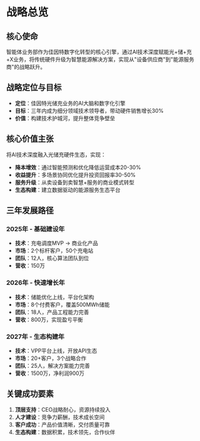 # 战略总览

## 核心使命
智能体业务部作为佳因特数字化转型的核心引擎，通过AI技术深度赋能光+储+充+X业务，将传统硬件升级为智慧能源解决方案，实现从"设备供应商"到"能源服务商"的战略跃升。

## 战略定位与目标
- **定位**：佳因特光储充业务的AI大脑和数字化引擎
- **目标**：三年内成为细分领域技术领导者，带动硬件销售增长30%
- **价值**：构建技术护城河，提升整体竞争壁垒

## 核心价值主张
将AI技术深度融入光储充硬件生态，实现：
- **降本增效**：通过智能预测和优化降低运营成本20-30%
- **收益提升**：多场景协同优化提升投资回报率30-50%
- **服务升级**：从卖设备到卖智慧+服务的商业模式转型
- **生态构建**：建立数据驱动的能源服务生态平台

## 三年发展路径

### 2025年 - 基础建设年
- **技术**：充电调度MVP → 商业化产品
- **市场**：2个标杆客户，50个充电站
- **团队**：12人，核心算法团队到位
- **营收**：150万

### 2026年 - 快速增长年
- **技术**：储能优化上线，平台化架构
- **市场**：8个付费客户，覆盖500MWh储能
- **团队**：18人，产品工程能力完善
- **营收**：800万，实现盈亏平衡

### 2027年 - 生态构建年
- **技术**：VPP平台上线，开放API生态
- **市场**：20+客户，3个战略合作
- **团队**：25人，解决方案能力完善
- **营收**：1500万，净利润900万

## 关键成功要素
1. **顶层支持**：CEO战略耐心，资源持续投入
2. **人才建设**：竞争力薪酬，技术成长空间
3. **客户成功**：产品价值清晰，交付质量可靠
4. **生态构建**：数据积累，技术领先，合作伙伴